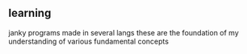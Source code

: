## learning

janky programs made in several langs
these are the foundation of my understanding of various fundamental concepts